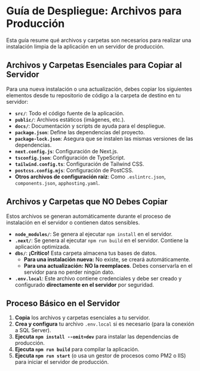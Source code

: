 # Guía de Despliegue: Archivos para Producción

Esta guía resume qué archivos y carpetas son necesarios para realizar una instalación limpia de la aplicación en un servidor de producción.

## Archivos y Carpetas Esenciales para Copiar al Servidor

Para una nueva instalación o una actualización, debes copiar los siguientes elementos desde tu repositorio de código a la carpeta de destino en tu servidor:

-   **`src/`**: Todo el código fuente de la aplicación.
-   **`public/`**: Archivos estáticos (imágenes, etc.).
-   **`docs/`**: Documentación y scripts de ayuda para el despliegue.
-   **`package.json`**: Define las dependencias del proyecto.
-   **`package-lock.json`**: Asegura que se instalen las mismas versiones de las dependencias.
-   **`next.config.js`**: Configuración de Next.js.
-   **`tsconfig.json`**: Configuración de TypeScript.
-   **`tailwind.config.ts`**: Configuración de Tailwind CSS.
-   **`postcss.config.mjs`**: Configuración de PostCSS.
-   **Otros archivos de configuración raíz**: Como `.eslintrc.json`, `components.json`, `apphosting.yaml`.

## Archivos y Carpetas que NO Debes Copiar

Estos archivos se generan automáticamente durante el proceso de instalación en el servidor o contienen datos sensibles.

-   **`node_modules/`**: Se genera al ejecutar `npm install` en el servidor.
-   **`.next/`**: Se genera al ejecutar `npm run build` en el servidor. Contiene la aplicación optimizada.
-   **`dbs/`**: **¡Crítico!** Esta carpeta almacena tus bases de datos.
    -   **Para una instalación nueva:** No existe, se creará automáticamente.
    -   **Para una actualización:** **NO la reemplaces**. Debes conservarla en el servidor para no perder ningún dato.
-   **`.env.local`**: Este archivo contiene credenciales y debe ser creado y configurado **directamente en el servidor** por seguridad.

## Proceso Básico en el Servidor

1.  **Copia** los archivos y carpetas esenciales a tu servidor.
2.  **Crea y configura** tu archivo `.env.local` si es necesario (para la conexión a SQL Server).
3.  **Ejecuta `npm install --omit=dev`** para instalar las dependencias de producción.
4.  **Ejecuta `npm run build`** para compilar la aplicación.
5.  **Ejecuta `npm run start`** (o usa un gestor de procesos como PM2 o IIS) para iniciar el servidor de producción.
